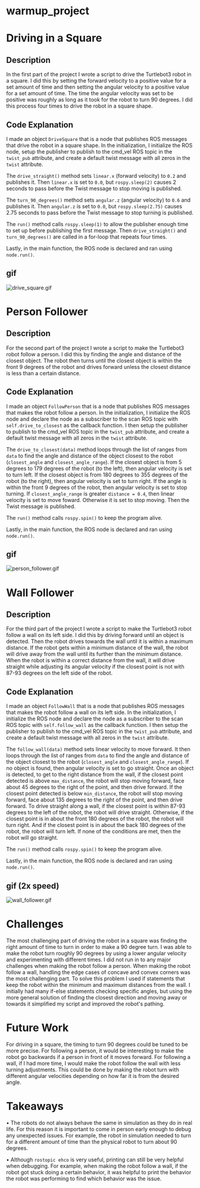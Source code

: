 # warmup_project
# Driving in a Square
## Description
In the first part of the project I wrote a script to drive the Turtlebot3 robot in a square. I did this by setting the forward velocity to a positive value for a set amount of time and then setting the angular velocity to a positive value for a set amount of time. The time the angular velocity was set to be positive was roughly as long as it took for the robot to turn 90 degrees. I did this process four times to drive the robot in a square shape.

## Code Explanation
I made an object `DriveSquare` that is a node that publishes ROS messages that drive the robot in a square shape. In the initialization, I initialize the ROS node, setup the publisher to publish to the cmd_vel ROS topic in the `twist_pub` attribute, and create a default twist message with all zeros in the `twist` attribute.

The `drive_straight()` method sets `linear.x` (forward velocity) to `0.2` and publishes it. Then `linear.x` is set to `0.0`, but `rospy.sleep(2)` causes 2 seconds to pass before the Twist message to stop moving is published.

The `turn_90_degrees()` method sets `angular.z` (angular velocity) to `0.6` and publishes it. Then `angular.z` is set to `0.0`, but `rospy.sleep(2.75)` causes 2.75 seconds to pass before the Twist message to stop turning is published.

The `run()` method calls `rospy.sleep(1)` to allow the publisher enough time to set up before publishing the first message. Then `drive_straight()` and `turn_90_degrees()` are called in a for-loop that repeats four times.

Lastly, in the main function, the ROS node is declared and ran using `node.run()`.
## gif
![drive_square.gif](https://github.com/KendrickXie/warmup_project/blob/main/gifs/drive_square.gif)

# Person Follower
## Description
For the second part of the project I wrote a script to make the Turtlebot3 robot follow a person. I did this by finding the angle and distance of the closest object. The robot then turns until the closest object is within the front 9 degrees of the robot and drives forward unless the closest distance is less than a certain distance.
## Code Explanation
I made an object `FollowPerson` that is a node that publishes ROS messages that makes the robot follow a person. In the initialization, I initialize the ROS node and declare the node as a subscriber to the scan ROS topic with `self.drive_to_closest` as the callback function. I then setup the publisher to publish to the cmd_vel ROS topic in the `twist_pub` attribute, and create a default twist message with all zeros in the `twist` attribute.

The `drive_to_closest(data)` method loops through the list of ranges from `data` to find the angle and distance of the object closest to the robot (`closest_angle` and `closest_angle_range`). If the closest object is from 5 degrees to 179 degrees of the robot (to the left), then angular velocity is set to turn left. If the closest object is from 180 degrees to 355 degrees of the robot (to the right), then angular velocity is set to turn right. If the angle is within the front 9 degrees of the robot, then angular velocity is set to stop turning. If `closest_angle_range` is greater `distance = 0.4`, then linear velocity is set to move foward. Otherwise it is set to stop moving. Then the Twist message is published.

The `run()` method calls `rospy.spin()` to keep the program alive.

Lastly, in the main function, the ROS node is declared and ran using `node.run()`.
## gif
![person_follower.gif](https://github.com/KendrickXie/warmup_project/blob/main/gifs/person_follower.gif)

# Wall Follower
## Description
For the third part of the project I wrote a script to make the Turtlebot3 robot follow a wall on its left side. I did this by driving forward until an object is detected. Then the robot drives towards the wall until it is within a maximum distance. If the robot gets within a minimum distance of the wall, the robot will drive away from the wall until its further than the minimum distance. When the robot is within a correct distance from the wall, it will drive straight while adjusting its angular velocity if the closest point is not with 87-93 degrees on the left side of the robot.
## Code Explanation
I made an object `FollowWall` that is a node that publishes ROS messages that makes the robot follow a wall on its left side. In the initialization, I initialize the ROS node and declare the node as a subscriber to the scan ROS topic with `self.follow_wall` as the callback function. I then setup the publisher to publish to the cmd_vel ROS topic in the `twist_pub` attribute, and create a default twist message with all zeros in the `twist` attribute.

The `follow_wall(data)` method sets linear velocity to move forward. It then loops through the list of ranges from `data` to find the angle and distance of the object closest to the robot (`closest_angle` and `closest_angle_range`). If no object is found, then angular velocity is set to go straight. Once an object is detected, to get to the right distance from the wall, if the closest point detected is above `max_distance`, the robot will stop moving forward, face about 45 degrees to the right of the point, and then drive forward. If the closest point detected is below `min_distance`, the robot will stop moving forward, face about 135 degrees to the right of the point, and then drive forward. To drive straight along a wall, if the closest point is within 87-93 degrees to the left of the robot, the robot will drive straight. Otherwise, if the closest point is in about the front 180 degrees of the robot, the robot will turn right. And if the closest point is in about the back 180 degrees of the robot, the robot will turn left. If none of the conditions are met, then the robot will go straight.

The `run()` method calls `rospy.spin()` to keep the program alive.

Lastly, in the main function, the ROS node is declared and ran using `node.run()`.
## gif (2x speed)
![wall_follower.gif](https://github.com/KendrickXie/warmup_project/blob/main/gifs/wall_follower.gif)

# Challenges
The most challenging part of driving the robot in a square was finding the right amount of time to turn in order to make a 90 degree turn. I was able to make the robot turn roughly 90 degrees by using a lower angular velocity and experimenting with different times. I did not run in to any major challenges when making the robot follow a person. When making the robot follow a wall, handling the edge cases of concave and convex corners was the most challenging part. To solve this problem I used if statements that keep the robot within the minimum and maximum distances from the wall. I initially had many if-else statements checking specific angles, but using the more general solution of finding the closest direction and moving away or towards it simplified my script and improved the robot's pathing.

# Future Work
For driving in a square, the timing to turn 90 degrees could be tuned to be more precise. For following a person, it would be interesting to make the robot go backwards if a person in front of it moves forward. For following a wall, if I had more time, I would make the robot follow the wall with less turning adjustments. This could be done by making the robot turn with different angular velocities depending on how far it is from the desired angle.

# Takeaways
• The robots do not always behave the same in simulation as they do in real life. For this reason it is important to come in person early enough to debug any unexpected issues. For example, the robot in simulation needed to turn for a different amount of time than the physical robot to turn about 90 degrees.  

• Although `rostopic ehco` is very useful, printing can still be very helpful when debugging. For example, when making the robot follow a wall, if the robot got stuck doing a certain behavior, it was helpful to print the behavior the robot was performing to find which behavior was the issue.
